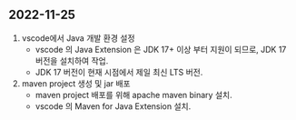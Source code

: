 ## 2022-11-25

1. vscode에서 Java 개발 환경 설정
    - vscode 의 Java Extension 은 JDK 17+ 이상 부터 지원이 되므로, JDK 17 버전을 설치하여 작업.
    - JDK 17 버전이 현재 시점에서 제일 최신 LTS 버전.
2. maven project 생성 및 jar 배포
    - maven project 배포를 위해 apache maven binary 설치.
    - vscode 의 Maven for Java Extension 설치.